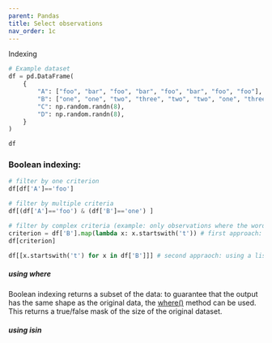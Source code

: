 ```yaml
---
parent: Pandas 
title: Select observations 
nav_order: 1c 
---
```


Indexing
```python
# Example dataset
df = pd.DataFrame(
    {
        "A": ["foo", "bar", "foo", "bar", "foo", "bar", "foo", "foo"],
        "B": ["one", "one", "two", "three", "two", "two", "one", "three"],
        "C": np.random.randn(8),
        "D": np.random.randn(8),
    }
)

df

```

### Boolean indexing:
```python 
# filter by one criterion
df[df['A']=='foo']

# filter by multiple criteria
df[(df['A']=='foo') & (df['B']=='one') ] 

# filter by complex criteria (example: only observations where the word in the second column starts with 't'): 
criterion = df['B'].map(lambda x: x.startswith('t')) # first approach: using the map method
df[criterion]

df[[x.startswith('t') for x in df['B']]] # second appraoch: using a list comprehension (slower)

```

##### using where 
Boolean indexing returns a subset of the data: 
to guarantee that the output has the same shape as the original data, the [where()](https://pandas.pydata.org/pandas-docs/stable/user_guide/indexing.html#the-where-method-and-masking) method can be used. This returns a true/false mask of the size of the original dataset.

##### using isin
